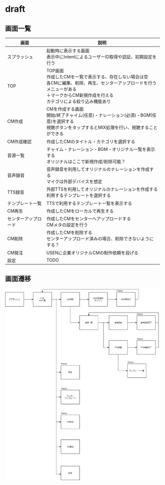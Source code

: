 # draft

## 画面一覧

| 画面 | 説明 |
| ---- | ---- |
| スプラッシュ | 起動時に表示する画面<br>表示中にIntentによるユーザーID取得や認証、初期設定を行う |
| TOP | TOP画面<br>作成したCMを一覧で表示する、存在しない場合は空<br>各CMに編集、削除、再生、センターアップロードを行うメニューがある<br>＋マークからCM新規作成を行える<br>カテゴリによる絞り込み機能あり |
| CM作成 | CMを作成する画面<br>開始/終了チャイム(任意)・ナレーション(必須)・BGM(任意)を選択する<br>視聴ボタンをタップするとMIX処理を行い、視聴することができる  |
| CM作成確認 | 作成したCMのタイトル・カテゴリを選択する  |
| 音源一覧 | チャイム・ナレーション・BGM・オリジナル一覧を表示する<br>オリジナルはここで新規作成/削除可能？ |
| 音声録音 | 音声録音を利用してオリジナルのナレーションを作成する<br>マイクは外部デバイスを想定 |
| TTS録音 | 外部TTSを利用してオリジナルのナレーションを作成する<br>利用するテンプレートを選択する |
| テンプレート一覧 | TTSで利用するテンプレート一覧を表示する |
| CM再生 | 作成したCMをローカルで再生する |
| センターアップロード | 作成したCMをセンターへアップロードする<br>CMメタの設定を行う |
| CM削除 | 作成したCMを削除する<br>センターアップロード済みの場合、削除できないようにする？ |
| CM発注 | USENに企業オリジナルCMの制作依頼を投げる |
| 設定 | TODO |

## 画面遷移

![page-flow](uml/page-flow.png)
